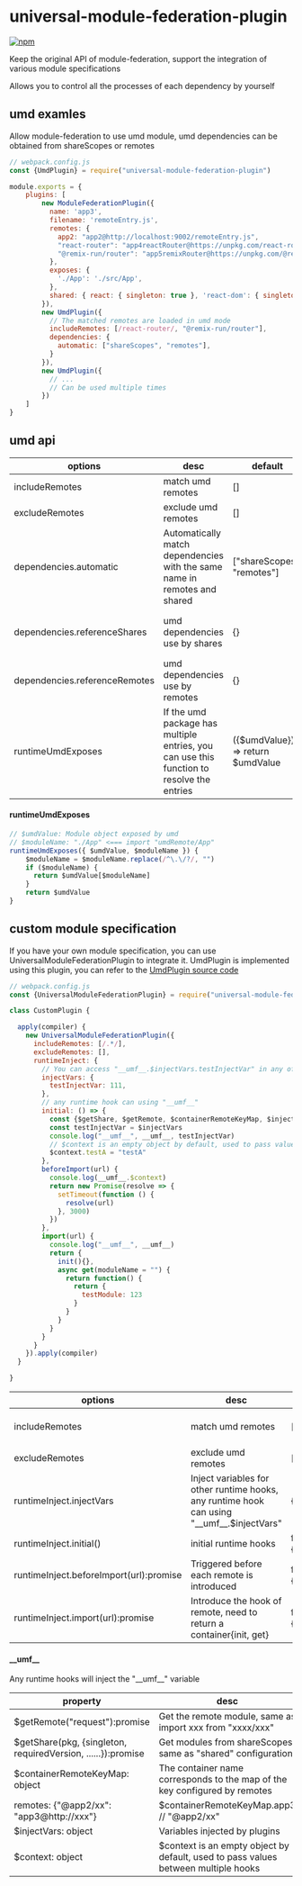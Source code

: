 # universal-module-federation-plugin

[![npm](https://img.shields.io/npm/v/universal-module-federation-plugin.svg)](https://www.npmjs.com/package/universal-module-federation-plugin)

Keep the original API of module-federation, support the integration of various module specifications

Allows you to control all the processes of each dependency by yourself

## umd examles

Allow module-federation to use umd module, umd dependencies can be obtained from shareScopes or remotes

``` js
// webpack.config.js
const {UmdPlugin} = require("universal-module-federation-plugin")

module.exports = {
    plugins: [
        new ModuleFederationPlugin({
          name: 'app3',
          filename: 'remoteEntry.js',
          remotes: {
            app2: "app2@http://localhost:9002/remoteEntry.js",
            "react-router": "app4reactRouter@https://unpkg.com/react-router@6.4.3/dist/umd/react-router.production.min.js",
            "@remix-run/router": "app5remixRouter@https://unpkg.com/@remix-run/router@1.0.3/dist/router.umd.min.js"
          },
          exposes: {
            './App': './src/App',
          },
          shared: { react: { singleton: true }, 'react-dom': { singleton: true } },
        }),
        new UmdPlugin({
          // The matched remotes are loaded in umd mode
          includeRemotes: [/react-router/, "@remix-run/router"],
          dependencies: {
            automatic: ["shareScopes", "remotes"],
          }
        }),
        new UmdPlugin({
          // ...
          // Can be used multiple times
        })   
    ]
}
```

## umd api

| options                       | desc                                                                                      | default                           | examles                                           |
|-------------------------------|-------------------------------------------------------------------------------------------|-----------------------------------|:--------------------------------------------------|
| includeRemotes                | match umd remotes                                                                         | []                                | [/umd-app/, "app3"]                               |
| excludeRemotes                | exclude umd remotes                                                                       | []                                | ["app2"]                                          |
| dependencies.automatic        | Automatically match dependencies with the same name in remotes and shared                 | ["shareScopes", "remotes"]        |                                                   |
| dependencies.referenceShares  | umd dependencies use by shares                                                            | {}                                | {react: {singleton: true, requiredVersion: "17"}} |
| dependencies.referenceRemotes | umd dependencies use by remotes                                                           | {}                                | {react: "app5"}                                   |
| runtimeUmdExposes             | If the umd package has multiple entries, you can use this function to resolve the entries | ({$umdValue}) => return $umdValue |                                                   |

#### runtimeUmdExposes
``` js
// $umdValue: Module object exposed by umd
// $moduleName: "./App" <=== import "umdRemote/App"
runtimeUmdExposes({ $umdValue, $moduleName }) {
    $moduleName = $moduleName.replace(/^\.\/?/, "")
    if ($moduleName) {
      return $umdValue[$moduleName]
    }
    return $umdValue
}
```

## custom module specification

If you have your own module specification, you can use UniversalModuleFederationPlugin to integrate it. 
UmdPlugin is implemented using this plugin, you can refer to the [UmdPlugin source code](./src/UmdPlugin.js)


``` js
// webpack.config.js
const {UniversalModuleFederationPlugin} = require("universal-module-federation-plugin")

class CustomPlugin {

  apply(compiler) {
    new UniversalModuleFederationPlugin({
      includeRemotes: [/.*/],
      excludeRemotes: [],
      runtimeInject: {
        // You can access "__umf__.$injectVars.testInjectVar" in any of the following runtime hooks
        injectVars: {
          testInjectVar: 111,
        },
        // any runtime hook can using "__umf__"
        initial: () => {
          const {$getShare, $getRemote, $containerRemoteKeyMap, $injectVars, $context} = __umf__
          const testInjectVar = $injectVars
          console.log("__umf__", __umf__, testInjectVar)
          // $context is an empty object by default, used to pass values between multiple hooks
          $context.testA = "testA"
        },
        beforeImport(url) {
          console.log(__umf__.$context)
          return new Promise(resolve => {
            setTimeout(function () {
              resolve(url)
            }, 3000)
          })
        },
        import(url) {
          console.log("__umf__", __umf__)
          return {
            init(){},
            async get(moduleName = "") {
              return function() {
                return {
                  testModule: 123
                }
              }
            }
          }
        }
      }
    }).apply(compiler)
  }

}
```

| options                                      | desc                                                                                       | default      | examles             |
|----------------------------------------------|--------------------------------------------------------------------------------------------|--------------|:--------------------|
| includeRemotes                               | match umd remotes                                                                          | []           | [/umd-app/, "app3"] |
| excludeRemotes                               | exclude umd remotes                                                                        | []           | ["app2"]            |
| runtimeInject.injectVars                     | Inject variables for other runtime hooks, any runtime hook can using "\_\_umf\_\_.$injectVars" | {}           | {test: 123}         |
| runtimeInject.initial()                      | initial runtime hooks                                                                      | function(){} |                     |
| runtimeInject.beforeImport(url):promise<url> | Triggered before each remote is introduced                                                 | function(){} |                     |
| runtimeInject.import(url):promise<module>    | Introduce the hook of remote, need to return a container{init, get}                        | function(){} |                     

#### \_\_umf\_\_

Any runtime hooks will inject the "\_\_umf\_\_" variable


| property                                                             | desc                                                                                                                | examles                                   |
|----------------------------------------------------------------------|---------------------------------------------------------------------------------------------------------------------|-------------------------------------------|
| $getRemote("request"):promise<module>                                | Get the remote module, same as import xxx from "xxxx/xxx"                                                           | $getRemote("app2/App")                    |
| $getShare(pkg, {singleton, requiredVersion, ......}):promise<module> | Get modules from shareScopes, same as "shared" configuration                                                        | $getShare("react", {singleton: true})     |
| $containerRemoteKeyMap: object                                       | The container name corresponds to the map of the key configured by remotes
remotes: {"@app2/xx": "app3@http://xxx"} | $containerRemoteKeyMap.app3 // "@app2/xx" |
| $injectVars: object                                                  | Variables injected by plugins                                                                                       |                                           |
| $context: object                                                     | $context is an empty object by default, used to pass values between multiple hooks                                              | $context.xxx = xxx                        |

